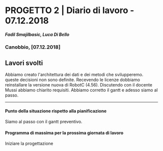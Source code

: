 # PROGETTO 2 | Diario di lavoro - 07.12.2018
##### Fadil Smajilbasic, Luca Di Bello
### Canobbio, [07.12.2018]

## Lavori svolti
Abbiamo creato l'architettura dei dati e dei metodi che svilupperemo. queste decisioni non sono definite.
Recevendo le licenze dobbiamo reinstallare la versione nuova di RobotC (4.56).
Discutendo con il docente Mussi abbiamo chiarito requisiti.
Abbiamo corretto il gantt e adesso siamo al passo.
<!-- #### Problemi riscontrati e soluzioni adottate -->

---
#### Punto della situazione rispetto alla pianificazione
Siamo al passo con il gantt preventivo.

#### Programma di massima per la prossima giornata di lavoro
Iniziare la progettazione